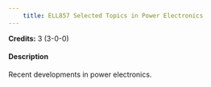 ```yaml
---
    title: ELL857 Selected Topics in Power Electronics
---
```

**Credits:** 3 (3-0-0)



#### Description 
Recent developments in power electronics.